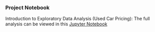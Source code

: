 ### Project Notebook
Introduction to Exploratory Data Analysis (Used Car Pricing): The full analysis can be viewed in this [Jupyter Notebook](notebooks/eda_used_cars.ipynb)
